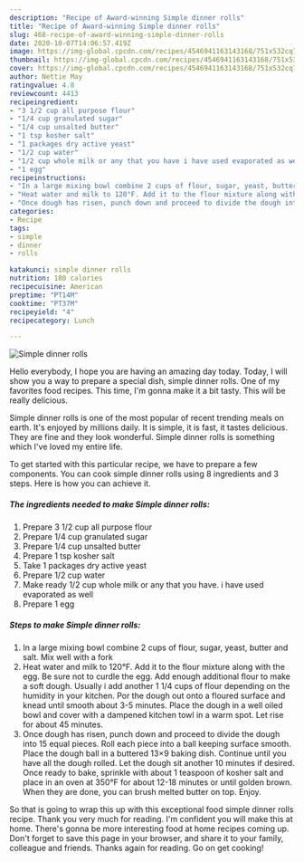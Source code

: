 ```yaml
---
description: "Recipe of Award-winning Simple dinner rolls"
title: "Recipe of Award-winning Simple dinner rolls"
slug: 468-recipe-of-award-winning-simple-dinner-rolls
date: 2020-10-07T14:06:57.419Z
image: https://img-global.cpcdn.com/recipes/4546941163143168/751x532cq70/simple-dinner-rolls-recipe-main-photo.jpg
thumbnail: https://img-global.cpcdn.com/recipes/4546941163143168/751x532cq70/simple-dinner-rolls-recipe-main-photo.jpg
cover: https://img-global.cpcdn.com/recipes/4546941163143168/751x532cq70/simple-dinner-rolls-recipe-main-photo.jpg
author: Nettie May
ratingvalue: 4.8
reviewcount: 4413
recipeingredient:
- "3 1/2 cup all purpose flour"
- "1/4 cup granulated sugar"
- "1/4 cup unsalted butter"
- "1 tsp kosher salt"
- "1 packages dry active yeast"
- "1/2 cup water"
- "1/2 cup whole milk or any that you have i have used evaporated as well"
- "1 egg"
recipeinstructions:
- "In a large mixing bowl combine 2 cups of flour, sugar, yeast, butter and salt. Mix well with a fork"
- "Heat water and milk to 120°F. Add it to the flour mixture along with the egg. Be sure not to curdle the egg. Add enough additional flour to make a soft dough. Usually i add another 1 1/4 cups of flour depending on the humidity in your kitchen. Por the dough out onto a floured surface and knead until smooth about 3-5 minutes. Place the dough in a well oiled bowl and cover with a dampened kitchen towl in a warm spot. Let rise for about 45 minutes."
- "Once dough has risen, punch down and proceed to divide the dough into 15 equal pieces. Roll each piece into a ball keeping surface smooth. Place the dough ball in a buttered 13×9 baking dish. Continue until you have all the dough rolled. Let the dough sit another 10 minutes if desired. Once ready to bake, sprinkle with about 1 teaspoon of kosher salt and place in an oven at 350°F for about 12-18 minutes or until golden brown. When they are done, you can brush melted butter on top. Enjoy."
categories:
- Recipe
tags:
- simple
- dinner
- rolls

katakunci: simple dinner rolls 
nutrition: 180 calories
recipecuisine: American
preptime: "PT14M"
cooktime: "PT37M"
recipeyield: "4"
recipecategory: Lunch

---
```



![Simple dinner rolls](https://img-global.cpcdn.com/recipes/4546941163143168/751x532cq70/simple-dinner-rolls-recipe-main-photo.jpg)

Hello everybody, I hope you are having an amazing day today. Today, I will show you a way to prepare a special dish, simple dinner rolls. One of my favorites food recipes. This time, I'm gonna make it a bit tasty. This will be really delicious.

Simple dinner rolls is one of the most popular of recent trending meals on earth. It's enjoyed by millions daily. It is simple, it is fast, it tastes delicious. They are fine and they look wonderful. Simple dinner rolls is something which I've loved my entire life.




To get started with this particular recipe, we have to prepare a few components. You can cook simple dinner rolls using 8 ingredients and 3 steps. Here is how you can achieve it.

<!--inarticleads1-->

##### The ingredients needed to make Simple dinner rolls:

1. Prepare 3 1/2 cup all purpose flour
1. Prepare 1/4 cup granulated sugar
1. Prepare 1/4 cup unsalted butter
1. Prepare 1 tsp kosher salt
1. Take 1 packages dry active yeast
1. Prepare 1/2 cup water
1. Make ready 1/2 cup whole milk or any that you have. i have used evaporated as well
1. Prepare 1 egg




<!--inarticleads2-->

##### Steps to make Simple dinner rolls:

1. In a large mixing bowl combine 2 cups of flour, sugar, yeast, butter and salt. Mix well with a fork
1. Heat water and milk to 120°F. Add it to the flour mixture along with the egg. Be sure not to curdle the egg. Add enough additional flour to make a soft dough. Usually i add another 1 1/4 cups of flour depending on the humidity in your kitchen. Por the dough out onto a floured surface and knead until smooth about 3-5 minutes. Place the dough in a well oiled bowl and cover with a dampened kitchen towl in a warm spot. Let rise for about 45 minutes.
1. Once dough has risen, punch down and proceed to divide the dough into 15 equal pieces. Roll each piece into a ball keeping surface smooth. Place the dough ball in a buttered 13×9 baking dish. Continue until you have all the dough rolled. Let the dough sit another 10 minutes if desired. Once ready to bake, sprinkle with about 1 teaspoon of kosher salt and place in an oven at 350°F for about 12-18 minutes or until golden brown. When they are done, you can brush melted butter on top. Enjoy.




So that is going to wrap this up with this exceptional food simple dinner rolls recipe. Thank you very much for reading. I'm confident you will make this at home. There's gonna be more interesting food at home recipes coming up. Don't forget to save this page in your browser, and share it to your family, colleague and friends. Thanks again for reading. Go on get cooking!

